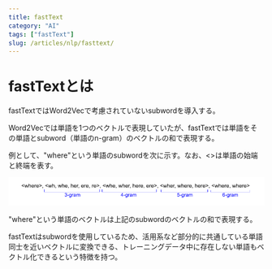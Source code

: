 ```yaml
---
title: fastText
category: "AI"
tags: ["fastText"]
slug: /articles/nlp/fasttext/
---
```



# fastTextとは
fastTextではWord2Vecで考慮されていないsubwordを導入する。

Word2Vecでは単語を1つのベクトルで表現していたが、fastTextでは単語をその単語とsubword（単語のn-gram）のベクトルの和で表現する。

例として、"where"という単語のsubwordを次に示す。なお、&lt;&gt;は単語の始端と終端を表す。

![fastText](./fasttext.png)

"where"という単語のベクトルは上記のsubwordのベクトルの和で表現する。

fastTextはsubwordを使用しているため、活用系など部分的に共通している単語同士を近いベクトルに変換できる、トレーニングデータ中に存在しない単語もベクトル化できるという特徴を持つ。